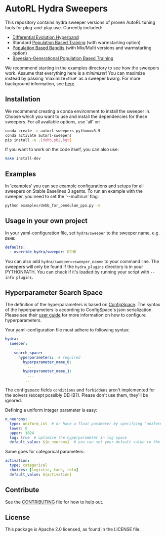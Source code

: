 # AutoRL Hydra Sweepers

This repository contains hydra sweeper versions of proven AutoRL tuning tools for plug-and-play use. 
Currently included:
- [Differential Evolution Hyperband](https://arxiv.org/pdf/2105.09821.pdf)
- Standard [Population Based Training](https://arxiv.org/pdf/1711.09846.pdf) (with warmstarting option)
- [Population Based Bandits](https://arxiv.org/pdf/2002.02518.pdf) (with Mix/Multi versions and warmstarting option)
- [Bayesian-Generational Population Based Training](https://arxiv.org/pdf/2207.09405v1.pdf)

We recommend starting in the examples directory to see how the sweepers work.
Assume that everything here is a *minimizer*! You can maximize instead by passing 'maximize=true' as a sweeper kwarg.
For more background information, see [here](docs/index.md).

## Installation
We recommend creating a conda environment to install the sweeper in. Choose which you want to use and install the dependencies for these sweepers. For all available options, use 'all' or:
```bash
conda create -n autorl-sweepers python==3.9
conda activate autorl-sweepers
pip install -e .[dehb,pb2,bgt]
```

If you want to work on the code itself, you can also use:
```bash
make install-dev
```

## Examples
In ['examples'](examples) you can see example configurations and setups for all sweepers on Stable Baselines 3 agents.
To run an example with the sweeper, you need to set the '--multirun' flag:
```bash
python examples/dehb_for_pendulum_ppo.py -m
```

## Usage in your own project
In your yaml-configuration file, set `hydra/sweeper` to the sweeper name, e.g. `DEHB`:
```yaml
defaults:
  - override hydra/sweeper: DEHB
```
You can also add `hydra/sweeper=<sweeper_name>` to your command line.
The sweepers will only be found if the `hydra_plugins` directory is in your PYTHONPATH. You can check if it's loaded by running your script with `--info plugins`.

## Hyperparameter Search Space
The definition of the hyperparameters is based on [ConfigSpace](https://github.com/automl/ConfigSpace/).
The syntax of the hyperparameters is according to ConfigSpace's json serialization.
Please see their [user guide](https://automl.github.io/ConfigSpace/master/User-Guide.html)
for more information on how to configure hyperparameters.

Your yaml-configuration file must adhere to following syntax:
```yaml
hydra:
  sweeper:
    ...
    search_space:
      hyperparameters:  # required
        hyperparameter_name_0:
          ...
        hyperparameter_name_1:
          ...
        ...

```
The configspace fields `conditions` and `forbiddens` aren't implemented for the solvers (except possibly DEHB?). Please don't use them, they'll be ignored.

Defining a uniform integer parameter is easy:
```yaml
n_neurons:
  type: uniform_int  # or have a float parameter by specifying 'uniform_float'
  lower: 8
  upper: 1024
  log: true  # optimize the hyperparameter in log space
  default_value: ${n_neurons}  # you can set your default value to the one normally used in your config
```
Same goes for categorical parameters:
```yaml
activation:
  type: categorical
  choices: [logistic, tanh, relu]
  default_value: ${activation}
```

## Contribute
See the [CONTRIBUTING](CONTRIBUTING.md) file for how to help out.

## License
This package is Apache 2.0 licensed, as found in the LICENSE file.
